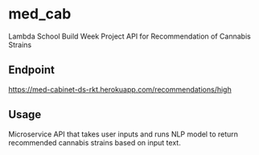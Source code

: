# med_cab
Lambda School Build Week Project API for Recommendation of Cannabis Strains

## Endpoint
https://med-cabinet-ds-rkt.herokuapp.com/recommendations/high

## Usage
Microservice API that takes user inputs and runs NLP model to return recommended cannabis strains based on input text.

